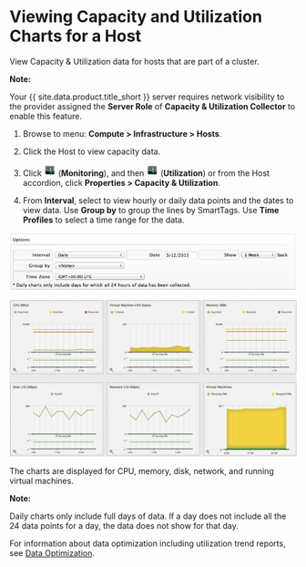 # Viewing Capacity and Utilization Charts for a Host

View Capacity & Utilization data for hosts that are part of a cluster.

**Note:**

Your {{ site.data.product.title_short }} server requires network visibility to the provider
assigned the **Server Role** of **Capacity & Utilization Collector** to enable this feature.

1.  Browse to menu: **Compute > Infrastructure > Hosts**.

2.  Click the Host to view capacity data.

3.  Click ![1994](../images/1994.png) (**Monitoring**), and then
    ![1994](../images/1994.png) (**Utilization**) or from the Host
    accordion, click **Properties > Capacity & Utilization**.

4.  From **Interval**, select to view hourly or daily data points and the dates to view data. Use **Group by** to group the lines by SmartTags. Use **Time Profiles** to select a time range for the data.

![2220](../images/2220.png)

![2221](../images/2221.png)

The charts are displayed for CPU, memory, disk, network, and running virtual machines.

**Note:**

Daily charts only include full days of data. If a day does not include all the 24 data points for a day, the data does not show for that day.

For information about data optimization including utilization trend reports, see [Data Optimization](../managing_infrastructure_and_inventory/index.html#data-optimization).
